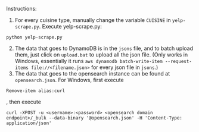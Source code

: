 Instructions:
1. For every cuisine type, manually change the variable `CUISINE` in `yelp-scrape.py`. Execute yelp-scrape.py:

```
python yelp-scrape.py
```

2. The data that goes to DynamoDB is in the `jsons` file, and to batch upload them, just click on `upload.bat` to upload all the json file. (Only works in Windows, essentially it runs `aws dynamodb batch-write-item --request-items file://<filename.json>` for every json file in `jsons`.)
3. The data that goes to the opensearch instance can be found at `opensearch.json`. For Windows, first execute 
```
Remove-item alias:curl
```
, then execute
```
curl -XPOST -u <username>:<password> <opensearch domain endpoint>/_bulk --data-binary '@opensearch.json' -H 'Content-Type: application/json'
```